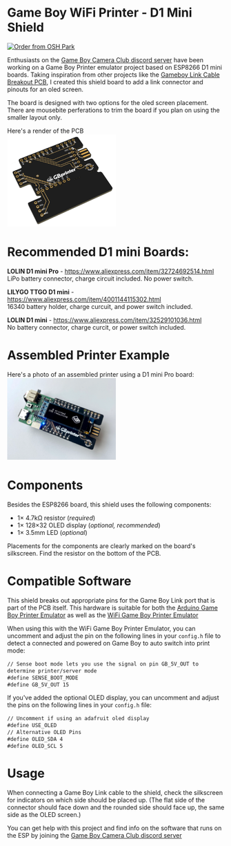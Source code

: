 # Game Boy WiFi Printer - D1 Mini Shield  

<a href="https://oshpark.com/shared_projects/KH3ALIwH"><img src="https://oshpark.com/packs/media/images/badge-5f4e3bf4bf68f72ff88bd92e0089e9cf.png" alt="Order from OSH Park"></img></a>

Enthusiasts on the [Game Boy Camera Club discord server](http://bit.ly/gbccd) have been working on a Game Boy Printer emulator project based on ESP8266 D1 mini boards. Taking inspiration from other projects like the [Gameboy Link Cable Breakout PCB](https://github.com/Palmr/gb-link-cable), I created this shield board to add a link connector and pinouts for an oled screen.

The board is designed with two options for the oled screen placement. There are mousebite perferations to trim the board if you plan on using the smaller layout only.

Here's a render of the PCB  
<img src="images/render.png" alt="3D render of the pcb design" width="50%">

# Recommended D1 mini Boards:  
**LOLIN D1 mini Pro** - https://www.aliexpress.com/item/32724692514.html  
LiPo battery connector, charge circuit included. No power switch.

**LILYGO TTGO D1 mini** - https://www.aliexpress.com/item/4001144115302.html  
16340 battery holder, charge curcuit, and power switch included.

**LOLIN D1 mini** - https://www.aliexpress.com/item/32529101036.html  
No battery connector, charge curcit, or power switch included.

# Assembled Printer Example  
Here's a photo of an assembled printer using a D1 mini Pro board:  
<img src="images/assembled.png" alt="Assembled printer using d1 mini pro" width="50%">

# Components  
Besides the ESP8266 board, this shield uses the following components:

* 1× 4.7kΩ resistor (*required*)
* 1× 128×32 OLED display (*optional, recommended*)
* 1× 3.5mm LED (*optional*)

Placements for the components are clearly marked on the board's silkscreen. Find the resistor on the bottom of the PCB.

# Compatible Software  
This shield breaks out appropriate pins for the Game Boy Link port that is part of the PCB itself. This hardware is suitable for both the [Arduino Game Boy Printer Emulator](https://github.com/mofosyne/arduino-gameboy-printer-emulator) as well as the [WiFi Game Boy Printer Emulator](https://github.com/HerrZatacke/wifi-gbp-emulator)

When using this with the WiFi Game Boy Printer Emulator, you can uncomment and adjust the pin on the following lines in your `config.h` file to detect a connected and powered on Game Boy to auto switch into print mode:  
```
// Sense boot mode lets you use the signal on pin GB_5V_OUT to determine printer/server mode
#define SENSE_BOOT_MODE
#define GB_5V_OUT 15
```

If you've added the optional OLED display, you can uncomment and adjust the pins on the following lines in your `config.h` file:  
```
// Uncomment if using an adafruit oled display
#define USE_OLED
// Alternative OLED Pins
#define OLED_SDA 4
#define OLED_SCL 5
```

# Usage 

When connecting a Game Boy Link cable to the shield, check the silkscreen for indicators on which side should be placed up. (The flat side of the connector should face down and the rounded side should face up, the same side as the OLED screen.)

You can get help with this project and find info on the software that runs on the ESP by joining the [Game Boy Camera Club discord server](http://bit.ly/gbccd)